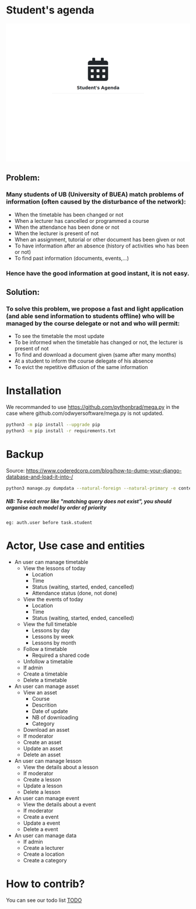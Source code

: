 # Student's agenda

![Image](https://github.com/pythonbrad/student_agenda/blob/master/snapshot.gif)

## Problem:
### Many students of UB (University of BUEA) match problems of information (often caused by the disturbance of the network):
- When the timetable has been changed or not
- When a lecturer has cancelled or programmed a course
- When the attendance has been done or not
- When the lecturer is present of not
- When an assignment, tutorial or other document has been given or not
- To have information after an absence (history of activities who has been or not)
- To find past information (documents, events,...)
### Hence have the good information at good instant, it is not easy.

## Solution:
### To solve this problem, we propose a fast and light application (and able send information to students offline) who will be managed by the course delegate or not and who will permit:
- To see the timetable the most update
- To be informed when the timetable has changed or not, the lecturer is present of not
- To find and download a document given (same after many months)
- At a student to inform the course delegate of his absence
- To evict the repetitive diffusion of the same information

# Installation
We recommanded to use https://github.com/pythonbrad/mega.py in the case where github.com/odwyersoftware/mega.py is not updated.
```bash
python3 -m pip install --upgrade pip
python3 -m pip install -r requirements.txt
```

# Backup
Source: https://www.coderedcorp.com/blog/how-to-dump-your-django-database-and-load-it-into-/
```bash
python3 manage.py dumpdata --natural-foreign --natural-primary -e contenttypes -e auth.Permission --indent 2 -o backup_$(date +%F).json
```
##### NB: To evict error like "matching query does not exist", you should organise each model by order of priority
	eg: auth.user before task.student

# Actor, Use case and entities
* An user can manage timetable
	+ View the lessons of today
		- Location
		- Time
		- Status (waiting, started, ended, cancelled)
		- Attendance status (done, not done)
	+ View the events of today
		- Location
		- Time
		- Status (waiting, started, ended, cancelled)
	+ View the full timetable
		- Lessons by day
		- Lessons by week
		- Lessons by month
	+ Follow a timetable
		- Required a shared code
	+ Unfollow a timetable
	+ If admin
	+ Create a timetable
	+ Delete a timetable
* An user can manage asset
	+ View an asset
		- Course
		- Descrition
		- Date of update
		- NB of downloading
		- Category
	+ Download an asset
	+ If moderator
	+ Create an asset
	+ Update an asset
	+ Delete an asset
* An user can manage lesson
	+ View the details about a lesson
	+ If moderator
	+ Create a lesson
	+ Update a lesson
	+ Delete a lesson
* An user can manage event
	+ View the details about a event
	+ If moderator
	+ Create a event
	+ Update a event
	+ Delete a event
* An user can manage data
	+ If admin
	+ Create a lecturer
	+ Create a location
	+ Create a category

# How to contrib?
You can see our todo list [TODO](frontend/TODO.md)